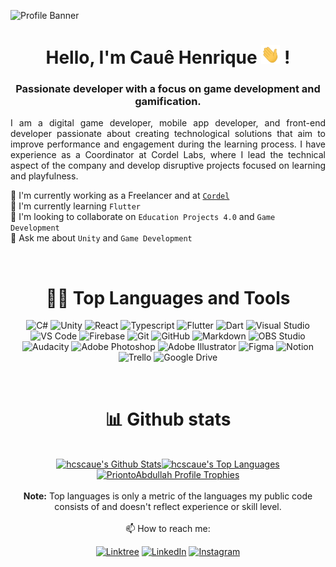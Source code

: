 <!-- I used this repository as inspiration: https://github.com/DavidsDvm/DavidsDvm -->
<!-- I used this repository as inspiration: https://github.com/PriontoAbdullah/PriontoAbdullah -->

![Profile Banner](https://user-images.githubusercontent.com/48563952/233785687-ff4a35e8-c9a6-4abd-9c2f-7a68742d6a58.png)

<h1 align="center"> Hello, I'm Cauê Henrique <img src="https://raw.githubusercontent.com/ABSphreak/ABSphreak/master/gifs/Hi.gif" width="30px" height="30px" > ! </h1>

<h3 align="center">Passionate developer with a focus on game development and gamification.</h3>  

<p align="justify">I am a digital game developer, mobile app developer, and front-end developer passionate about creating technological solutions that aim to improve performance and engagement during the learning process. I have experience as a Coordinator at Cordel Labs, where I lead the technical aspect of the company and develop disruptive projects focused on learning and playfulness.</p>
 
🔭 I'm currently working as a Freelancer and at [`Cordel`](https://github.com/Cordel-Labs)<br>🌱 I'm currently learning `Flutter`<br>👯 I'm looking to collaborate on `Education Projects 4.0` and `Game Development`<br>💬 Ask me about `Unity` and `Game Development`

<br/>
<h1 align="center"> 👨‍💻 Top Languages and Tools</h1>

<div align="center">
 
 ![C#](https://img.shields.io/badge/C%23-239120?style=for-the-badge&logo=c-sharp&logoColor=white)
 ![Unity](https://img.shields.io/badge/Unity-000000?style=for-the-badge&logo=unity&logoColor=white)
 ![React](https://img.shields.io/badge/React-61DAFB?style=for-the-badge&logo=react&logoColor=20232A)
 ![Typescript](https://img.shields.io/badge/Typescript-2F74C0?style=for-the-badge&logo=typescript&logoColor=white)
 ![Flutter](https://img.shields.io/badge/Flutter-6A89E5?style=for-the-badge&logo=flutter&logoColor=fff)
 ![Dart](https://img.shields.io/badge/dart-6A89E5?style=for-the-badge&logo=dart&logoColor=fff)
 ![Visual Studio](https://img.shields.io/badge/Visual%20Studio-5C2D91?style=for-the-badge&logo=visual-studio&logoColor=white)
 ![VS Code](https://img.shields.io/badge/VS%20Code-007acc?style=for-the-badge&logo=visual-studio-code&logoColor=white)
 ![Firebase](https://img.shields.io/badge/Firebase-051E34?style=for-the-badge&logo=firebase&logoColor=FFCB2B)
 ![Git](https://img.shields.io/badge/Git-f05032?style=for-the-badge&logo=git&logoColor=white)
 ![GitHub](https://img.shields.io/badge/GitHub-181717?style=for-the-badge&logo=github&logoColor=white)
 ![Markdown](https://img.shields.io/badge/Markdown-000000?style=for-the-badge&logo=markdown&logoColor=white)
 ![OBS Studio](https://img.shields.io/badge/OBS-302E31?style=for-the-badge&logo=obs-studio&logoColor=white)
 ![Audacity](https://img.shields.io/badge/Audacity-0000CC?style=for-the-badge&logo=audacity&logoColor=white)
 ![Adobe Photoshop](https://img.shields.io/badge/Adobe%20Photoshop-31A8FF?style=for-the-badge&logo=adobe-photoshop&logoColor=white)
 ![Adobe Illustrator](https://img.shields.io/badge/Adobe%20Illustrator-FF9A00?style=for-the-badge&logo=adobe-illustrator&logoColor=white)
 ![Figma](https://img.shields.io/badge/Figma-F24E1E?style=for-the-badge&logo=figma&logoColor=white)
 ![Notion](https://img.shields.io/badge/Notion-000000?style=for-the-badge&logo=notion&logoColor=white)
 ![Trello](https://img.shields.io/badge/Trello-0055CC?style=for-the-badge&logo=trello&logoColor=fff)
 ![Google Drive](https://img.shields.io/badge/Google%20drive-00AC47?style=for-the-badge&logo=google-drive&logoColor=fff)
 
</div>
 
<br /> 
<h1 align="center"> 📊 Github stats</h1>
<!-- Bassed on: https://github.com/anuraghazra/github-readme-stats -->
<div align="center">
 <br/>
 <a href="https://github.com/hcscaue/github-readme-stats"><img alt="hcscaue's Github Stats" src="https://github-readme-stats.vercel.app/api/?username=hcscaue&show_icons=true&count_private=true&theme=react&bg_color=22272E&title_color=fff&icon_color=fff&show_icons=true&border_color=22272E&border_radius=0" height="192px"/><img alt="hcscaue's Top Languages" src="https://github-readme-stats.vercel.app/api/top-langs/?username=hcscaue&langs_count=8&layout=compact&theme=react&bg_color=22272E&title_color=fff&icon_color=fff&show_icons=true&border_color=22272E&border_radius=0" height="192px"/></a>
 <br/>
 <div align="center">
  <a href="https://github.com/ryo-ma/github-profile-trophy">
    <img src="https://github-profile-trophy.vercel.app/?username=hcscaue&theme=nord&no-frame=true&border=%220%22&margin-w=15&margin-h=15&row=1" alt="PriontoAbdullah Profile Trophies" />
  </a>
 </div>
 <br/>
 <b>Note:</b> <!--The stats that appear on trophies only reflect my progress in public repositories; -->Top languages is only a metric of the languages my public code consists of and doesn't reflect experience or skill level.
</div>
<br/>

<!-- Projects section -->

<!-- ## 📘 My top open source projects -->

<!-- Bassed on: Repo info cards - https://github.com/anuraghazra/github-readme-stats -->
<!-- <p align="center">
  <p style="widht: 100%;" align="center">
    <a href="https://github.com/DavidsDvm/Flowy"><img align="left" width="45%" height="150px" src="https://github-readme-stats.vercel.app/api/pin/?username=DavidsDvm&repo=Flowy&bg_color=1F222E&title_color=7cebf5&icon_color=2d7de4&theme=react&border_color=7cebf5&border_radius=10&show_icons=true" alt="readme-typing-svg"></a>
    <a href="https://github.com/DavidsDvm/MascotasOlarte"><img align="right" width="45%" height="150px" src="https://github-readme-stats.vercel.app/api/pin/?username=DavidsDvm&repo=MascotasOlarte&bg_color=1F222E&title_color=7cebf5&icon_color=2d7de4&theme=react&border_color=7cebf5&border_radius=10&show_icons=true" alt="readme-typing-svg"></a>
  </p>
  <p align="center">&#8192;</p>
  <p style="widht: 100%;" align="center">
    <a href="https://github.com/DavidsDvm/Dev_Exercises"><img align="left" width="45%" height="150px" src="https://github-readme-stats.vercel.app/api/pin/?username=DavidsDvm&repo=Dev_Exercises&bg_color=1F222E&title_color=7cebf5&icon_color=2d7de4&theme=react&border_color=7cebf5&border_radius=10&show_icons=true" alt="readme-typing-svg"></a>
    <a href="https://github.com/DavidsDvm/EjerciciosSena"><img align="right" width="45%" height="150px" src="https://github-readme-stats.vercel.app/api/pin?username=hcscaue&repo=EjerciciosSena&theme=react&border_color=7cebf5&border_radius=10&bg_color=1F222E&title_color=7cebf5&icon_color=2d7de4&show_icons=true" alt="custom-icon-badges"></a>
  </p>
</p>

<p align="center">&#8192;</p>
<p align="center">&#8192;</p>

<p align="left">
  <a href="https://github.com/hcscaue?tab=repositories"><img alt="All Repositories" title="All Repositories" src="https://custom-icon-badges.herokuapp.com/badge/-All%20Repos-2962FF?style=for-the-badge&logoColor=white&logo=repo"/></a>
</p> -->

<div align="center">
 📫 How to reach me:

 [![Linktree](https://img.shields.io/badge/Linktree-black?style=for-the-badge&logo=website&logoColor=white)](https://hcscaue.github.io/)
 [![LinkedIn](https://img.shields.io/badge/LinkedIn-0077B5?style=for-the-badge&logo=linkedin&logoColor=white)](https://www.linkedin.com/in/hcscaue/)
 [![Instagram](https://img.shields.io/badge/Instagram-red?style=for-the-badge&logo=instagram&logoColor=white)](https://www.instagram.com/hcs.caue/)
</div>
